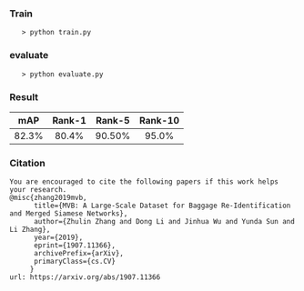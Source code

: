### Train
``` 
   > python train.py
```

### evaluate
``` 
   > python evaluate.py
```
### Result

|  mAP  | Rank-1 | Rank-5 | Rank-10|
| ------| :----: | :----: | :----: |
| 82.3% | 80.4%  | 90.50% | 95.0%  |


### Citation
```
You are encouraged to cite the following papers if this work helps your research.
@misc{zhang2019mvb,
      title={MVB: A Large-Scale Dataset for Baggage Re-Identification and Merged Siamese Networks},
      author={Zhulin Zhang and Dong Li and Jinhua Wu and Yunda Sun and Li Zhang},
      year={2019},
      eprint={1907.11366},
      archivePrefix={arXiv},
      primaryClass={cs.CV}
     }
url: https://arxiv.org/abs/1907.11366
```


